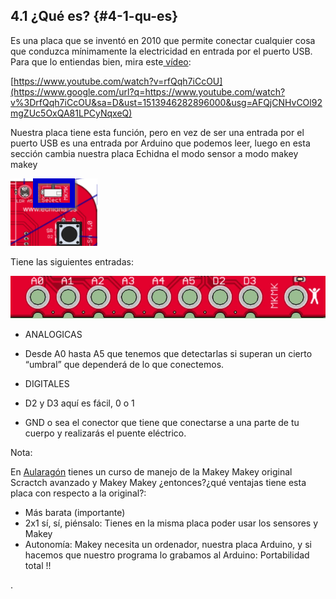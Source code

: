 ## 4.1 ¿Qué es? {#4-1-qu-es}

Es una placa que se inventó en 2010 que permite conectar cualquier cosa que conduzca mínimamente la electricidad en entrada por el puerto USB. Para que lo entiendas bien, mira este[ vídeo](https://www.google.com/url?q=https://www.youtube.com/watch?v%3DrfQqh7iCcOU&sa=D&ust=1513946282896000&usg=AFQjCNHvCOl92mgZUc5OxQA81LPCyNqxeQ):

[https://www.youtube.com/watch?v=rfQqh7iCcOU](https://www.google.com/url?q=https://www.youtube.com/watch?v%3DrfQqh7iCcOU&sa=D&ust=1513946282896000&usg=AFQjCNHvCOl92mgZUc5OxQA81LPCyNqxeQ)

Nuestra placa tiene esta función, pero en vez de ser una entrada por el puerto USB es una entrada por Arduino que podemos leer, luego en esta sección cambia nuestra placa Echidna el modo sensor a modo makey makey

![](/images/image4.png)

Tiene las siguientes entradas:

![](/images/image59.png)

*   ANALOGICAS

*   Desde A0 hasta A5 que tenemos que detectarlas si superan un cierto “umbral” que dependerá de lo que conectemos.

*   DIGITALES

*   D2 y D3 aquí es fácil, 0 o 1

*   GND o sea el conector que tiene que conectarse a una parte de tu cuerpo y realizarás el puente eléctrico.

Nota:

En [Aularagón](https://www.google.com/url?q=http://moodle.catedu.es/&sa=D&ust=1513946282898000&usg=AFQjCNFbbdhoQZIogmh59s6_ZIDyenPqFA) tienes un curso de manejo de la Makey Makey original Scractch avanzado y Makey Makey ¿entonces?¿qué ventajas tiene esta placa con respecto a la original?:

*   Más barata (importante)
*   2x1 sí, sí, piénsalo: Tienes en la misma placa poder usar los sensores y Makey
*   Autonomía: Makey necesita un ordenador, nuestra placa Arduino, y si hacemos que nuestro programa lo grabamos al Arduino: Portabilidad total !!

.